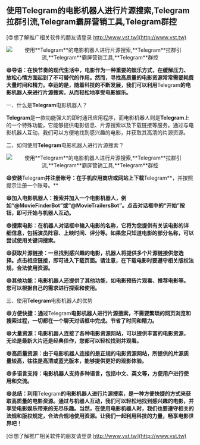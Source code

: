 ## **使用**Telegram**的电影机器人进行片源搜索,**Telegram**拉群引流,**Telegram**霸屏营销工具,**Telegram**群控**

[😍想了解推广相关软件的朋友请登录 http://www.vst.tw](http://www.vst.tw)

 <center><img src="https://vst.tw/MP4/tuiguang/png/2.png" alt="使用**Telegram**的电影机器人进行片源搜索,**Telegram**拉群引流,**Telegram**霸屏营销工具,**Telegram**群控"></center>

**😄导语：在快节奏的现代生活中，电影作为一种重要的娱乐方式，在缓解压力、放松心情方面起到了不可替代的作用。然而，寻找高质量的电影资源常常需要耗费大量时间和精力。幸运的是，随着科技的不断发展，我们可以利用**Telegram**的电影机器人来进行片源搜索，从而轻松地享受电影娱乐。**

一、什么是**Telegram**电影机器人？

**Telegram**是一款功能强大的即时通讯应用程序，而电影机器人则是**Telegram**上的一个特殊功能，它能够提供电影信息、片源搜索以及下载链接等服务。通过与电影机器人互动，我们可以方便地找到感兴趣的电影，并获取其高清的片源资源。

二、如何使用**Telegram**电影机器人进行片源搜索？

 <center><img src="https://vst.tw/MP4/tuiguang/png/3.png" alt="使用**Telegram**的电影机器人进行片源搜索,**Telegram**拉群引流,**Telegram**霸屏营销工具,**Telegram**群控"></center>

**😄安装**Telegram**并注册账号：在手机应用商店或网站上下载**Telegram**，并按照提示注册一个账号。**

**😄加入电影机器人：搜索并加入一个电影机器人，例如“@MovieFinderBot”或“@MovieTrailersBot”。点击对话框中的“开始”按钮，即可开始与机器人互动。**

**😄搜索电影：在机器人对话框中输入电影的名称，它将为您提供有关该电影的详细信息，包括演员阵容、上映时间、评分等。如果您只知道电影的部分名称，可以尝试使用关键词搜索。**

**😄获取片源链接：一旦找到感兴趣的电影，机器人将提供多个片源链接供您选择。点击相应链接，即可进入下载页面。请注意，在下载电影时要遵守相关版权法规，合法使用资源。**

**😄其他功能：电影机器人还提供了其他功能，如电影预告片观看、推荐电影等。您可以根据自己的需求进行探索和使用。**

三、使用**Telegram**电影机器人的优势

**😄方便快捷：通过**Telegram**电影机器人进行片源搜索，不需要繁琐的网页浏览和搜索过程，一切都在一个聊天对话框中完成。节省了时间和精力。**

**😄大量资源：电影机器人连接了各种电影资源网站，可以提供丰富的电影资源，无论是最新大片还是经典佳作，您都可以轻松找到并观看。**

**😄高质量资源：由于电影机器人连接的是正规的电影资源网站，所提供的片源质量较高，往往是高清或蓝光版本，能够提供更好的观影体验。**

**😄多语言支持：电影机器人支持多种语言，包括中文、英文等，方便用户进行使用和交流。**

**😄总结：利用**Telegram**的电影机器人进行片源搜索，是一种方便快捷的方式来获取高质量的电影资源。通过与机器人互动，我们可以轻松地找到感兴趣的电影，并享受电影娱乐带来的无尽乐趣。当然，在使用电影机器人时，我们也要遵守相关的法规和版权规定，合法合规地使用资源。让我们一起利用科技的力量，畅享电影世界吧！**

[😍想了解推广相关软件的朋友请登录 http://www.vst.tw](http://www.vst.tw)



